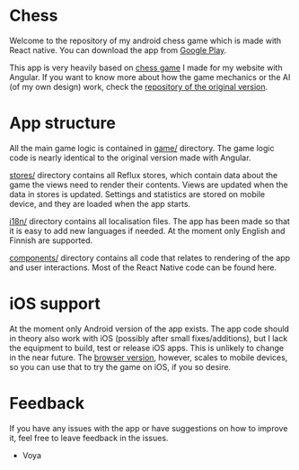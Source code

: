 # Chess

Welcome to the repository of my android chess game which is made with React native. You can download the app from [Google Play](https://play.google.com/store/apps/details?id=com.voyacode.chess).

This app is very heavily based on [chess game](https://voyacode.com/projects/chess) I made for my website with Angular. If you want to know more about how the game mechanics or the AI (of my own design) work, check the [repository of the original version](https://github.com/Voya100/VoyaCode/tree/master/src/app/projects/chess).

# App structure

All the main game logic is contained in [game/](https://github.com/Voya100/ReactNativeChess/tree/master/app/game) directory. The game logic code is nearly identical to the original version made with Angular.

[stores/](https://github.com/Voya100/ReactNativeChess/tree/master/app/stores) directory contains all Reflux stores, which contain data about the game the views need to render their contents. Views are updated when the data in stores is updated. Settings and statistics are stored on mobile device, and they are loaded when the app starts.

[i18n/](https://github.com/Voya100/ReactNativeChess/tree/master/app/i18n) directory contains all localisation files. The app has been made so that it is easy to add new languages if needed. At the moment only English and Finnish are supported.

[components/](https://github.com/Voya100/ReactNativeChess/tree/master/app/components) directory contains all code that relates to rendering of the app and user interactions. Most of the React Native code can be found here.

# iOS support

At the moment only Android version of the app exists. The app code should in theory also work with iOS (possibly after small fixes/additions), but I lack the equipment to build, test or release iOS apps. This is unlikely to change in the near future. The [browser version](https://www.voyacode.com/projects/chess), however, scales to mobile devices, so you can use that to try the game on iOS, if you so desire.


# Feedback

If you have any issues with the app or have suggestions on how to improve it, feel free to leave feedback in the issues.

- Voya
